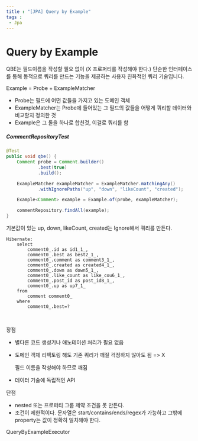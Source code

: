 ```yaml
---
title : "[JPA] Query by Example"
tags : 
 - Jpa
---
```




# Query by Example

QBE는 필드이름을 작성할 필요 없이 (X 프로퍼티를 작성해야 한다.) 단순한 인터페이스를 통해 동적으로 쿼리를 만드는 기능을 제공하는 사용자 친화적인 쿼리 기술입니다.

Example = Probe + ExampleMatcher

* Probe는 필드에 어떤 값들을 가지고 있는 도메인 객체
* ExampleMatcher는 Probe에 들어있는 그 필드의 값들을 어떻게 쿼리할 데이터와 비교할지 정의한 것
* Example은 그 둘을 하나로 합친것, 이걸로 쿼리를 함

##### CommentRepositoryTest

```java
@Test
public void qbe() {
    Comment probe = Comment.builder()
            .best(true)
            .build();

    ExampleMatcher exampleMatcher = ExampleMatcher.matchingAny()
            .withIgnorePaths("up", "down", "likeCount", "created");

    Example<Comment> example = Example.of(probe, exampleMatcher);

    commentRepository.findAll(example);
}
```

기본값이 있는 up, down, likeCount, created는 Ignore해서 쿼리를 만든다.



```shell
Hibernate: 
    select
        comment0_.id as id1_1_,
        comment0_.best as best2_1_,
        comment0_.comment as comment3_1_,
        comment0_.created as created4_1_,
        comment0_.down as down5_1_,
        comment0_.like_count as like_cou6_1_,
        comment0_.post_id as post_id8_1_,
        comment0_.up as up7_1_ 
    from
        comment comment0_ 
    where
        comment0_.best=?
```

<br/>

장점

* 별다른 코드 생성기나 애노테이션 처리가 필요 없음

* 도메인 객체 리팩토링 해도 기존 쿼리가 깨질 걱정하지 않아도 됨 => X

  필드 이름을 작성해야 하므로 깨짐

* 데이터 기술에 독립적인 API

단점

* nested 또는 프로퍼티 그룹 제약 조건을 못 만든다.
* 조건이 제한적이다. 문자열은 start/contains/ends/regex가 가능하고 그밖에 property는 값이 정확히 일치해야 한다.



QueryByExampleExecutor
